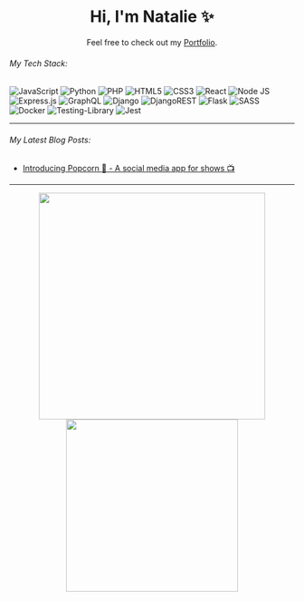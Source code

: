<h1 align='center'> Hi, I'm Natalie ✨</h1>

<p align='center'>Feel free to check out my <a href="https://nat-portfolio.netlify.app/">Portfolio</a>.</p>

###### My Tech Stack:
![JavaScript](https://img.shields.io/badge/javascript-%23323330.svg?&style=for-the-badge&logo=javascript&logoColor=%23F7DF1E)
![Python](https://img.shields.io/badge/python-3670A0?style=for-the-badge&logo=python&logoColor=ffdd54)
![PHP](https://img.shields.io/badge/php-%23777BB4.svg?style=for-the-badge&logo=php&logoColor=white)
![HTML5](https://img.shields.io/badge/html5-%23E34F26.svg?&style=for-the-badge&logo=html5&logoColor=white)
![CSS3](https://img.shields.io/badge/css3-%231572B6.svg?&style=for-the-badge&logo=css3&logoColor=white)
![React](https://img.shields.io/badge/react-%2320232a.svg?&style=for-the-badge&logo=react&logoColor=%2361DAFB)
![Node JS](https://img.shields.io/badge/node.js-%2343853D.svg?&style=for-the-badge&logo=node.js&logoColor=white)
![Express.js](https://img.shields.io/badge/express.js-%23404d59.svg?style=for-the-badge&logo=express&logoColor=%2361DAFB)
![GraphQL](https://img.shields.io/badge/-GraphQL-E10098?style=for-the-badge&logo=graphql&logoColor=white)
![Django](https://img.shields.io/badge/django-%23092E20.svg?&style=for-the-badge&logo=django&logoColor=white)
![DjangoREST](https://img.shields.io/badge/DJANGO-REST-ff1709?style=for-the-badge&logo=django&logoColor=white&color=ff1709&labelColor=gray)
![Flask](https://img.shields.io/badge/flask-%23000.svg?&style=for-the-badge&logo=flask&logoColor=white)
![SASS](https://img.shields.io/badge/SASS-hotpink.svg?&style=for-the-badge&logo=SASS&logoColor=white)
![Docker](https://img.shields.io/badge/docker-%230db7ed.svg?&style=for-the-badge&logo=docker&logoColor=white)
![Testing-Library](https://img.shields.io/badge/-TestingLibrary-%23E33332?&style=for-the-badge&logo=testing-library&logoColor=white)
![Jest](https://img.shields.io/badge/-jest-%23C21325?&style=for-the-badge&logo=jest&logoColor=white)

****

###### My Latest Blog Posts:

<!-- BLOG-POST-LIST:START -->
- [Introducing Popcorn 🍿 - A social media app for shows 📺](https://natalie.hashnode.dev/popcorn)
<!-- BLOG-POST-LIST:END -->

**** 

<div align="center">
<a href="https://github.com/anuraghazra/github-readme-stats">
  <img align="center" width="400px" src="https://github-readme-stats.vercel.app/api?username=natbibi&count_private=true&show_icons=true&theme=tokyonight&hide_border=true" />
</a>
<a href="https://github.com/anuraghazra/convoychat">
  <img align="center" width="304px" src="https://github-readme-stats.vercel.app/api/top-langs/?username=natbibi&layout=compact&theme=tokyonight&hide_border=true" />
</a>
  </div>
